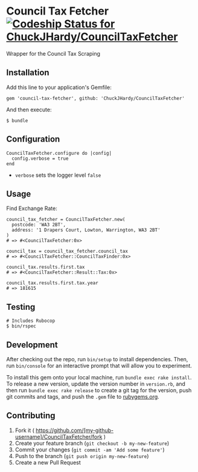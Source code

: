 # Council Tax Fetcher [ ![Codeship Status for ChuckJHardy/CouncilTaxFetcher](https://codeship.com/projects/fe615b20-1126-0133-558e-622995d16682/status?branch=master)](https://codeship.com/projects/92202)

Wrapper for the Council Tax Scraping

## Installation

Add this line to your application's Gemfile:

    gem 'council-tax-fetcher', github: 'ChuckJHardy/CouncilTaxFetcher'

And then execute:

    $ bundle

## Configuration

    CouncilTaxFetcher.configure do |config|
      config.verbose = true
    end

* `verbose` sets the logger level `false`

## Usage

Find Exchange Rate:

    council_tax_fetcher = CouncilTaxFetcher.new(
      postcode: 'WA3 2BT',
      address: '1 Drapers Court, Lowton, Warrington, WA3 2BT'
    )
    # => #<CouncilTaxFetcher:0x>

    council_tax = council_tax_fetcher.council_tax
    # => #<CouncilTaxFetcher::CouncilTaxFinder:0x>

    council_tax.results.first.tax
    # => #<CouncilTaxFetcher::Result::Tax:0x>

    council_tax.results.first.tax.year
    # => 181615

## Testing

    # Includes Rubocop
    $ bin/rspec

## Development

After checking out the repo, run `bin/setup` to install dependencies. Then, run `bin/console` for an interactive prompt that will allow you to experiment.

To install this gem onto your local machine, run `bundle exec rake install`. To release a new version, update the version number in `version.rb`, and then run `bundle exec rake release` to create a git tag for the version, push git commits and tags, and push the `.gem` file to [rubygems.org](https://rubygems.org).

## Contributing

1. Fork it ( https://github.com/[my-github-username]/CouncilTaxFetcher/fork )
2. Create your feature branch (`git checkout -b my-new-feature`)
3. Commit your changes (`git commit -am 'Add some feature'`)
4. Push to the branch (`git push origin my-new-feature`)
5. Create a new Pull Request
